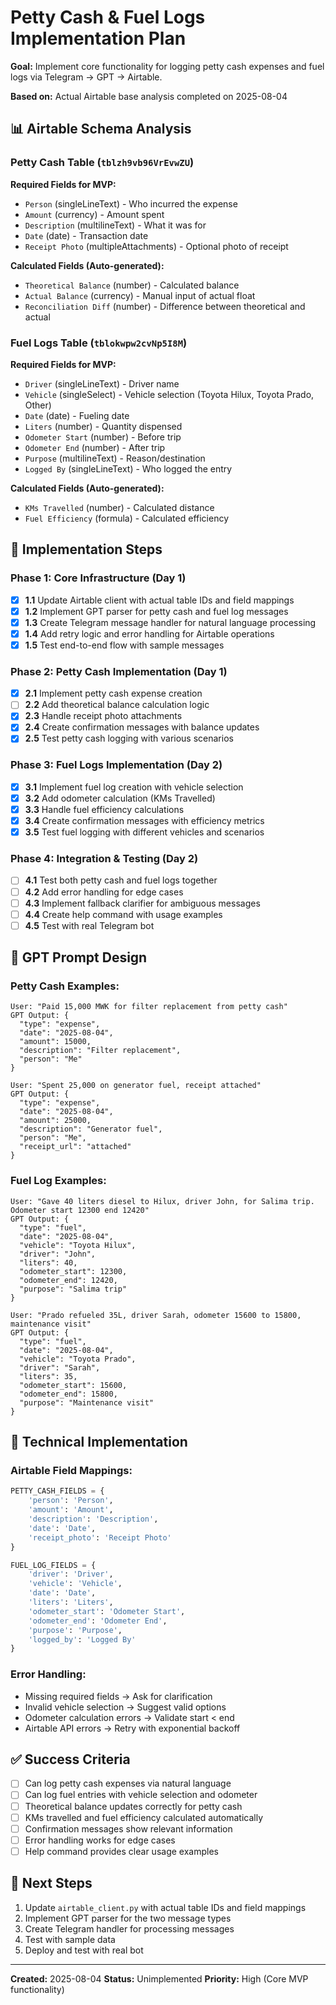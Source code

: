 # Petty Cash & Fuel Logs Implementation Plan

**Goal:** Implement core functionality for logging petty cash expenses and fuel logs via Telegram → GPT → Airtable.

**Based on:** Actual Airtable base analysis completed on 2025-08-04

## 📊 **Airtable Schema Analysis**

### **Petty Cash Table** (`tblzh9vb96VrEvwZU`)
**Required Fields for MVP:**
- `Person` (singleLineText) - Who incurred the expense
- `Amount` (currency) - Amount spent  
- `Description` (multilineText) - What it was for
- `Date` (date) - Transaction date
- `Receipt Photo` (multipleAttachments) - Optional photo of receipt

**Calculated Fields (Auto-generated):**
- `Theoretical Balance` (number) - Calculated balance
- `Actual Balance` (currency) - Manual input of actual float
- `Reconciliation Diff` (number) - Difference between theoretical and actual

### **Fuel Logs Table** (`tblokwpw2cvNp5I8M`)
**Required Fields for MVP:**
- `Driver` (singleLineText) - Driver name
- `Vehicle` (singleSelect) - Vehicle selection (Toyota Hilux, Toyota Prado, Other)
- `Date` (date) - Fueling date
- `Liters` (number) - Quantity dispensed
- `Odometer Start` (number) - Before trip
- `Odometer End` (number) - After trip
- `Purpose` (multilineText) - Reason/destination
- `Logged By` (singleLineText) - Who logged the entry

**Calculated Fields (Auto-generated):**
- `KMs Travelled` (number) - Calculated distance
- `Fuel Efficiency` (formula) - Calculated efficiency

## 🎯 **Implementation Steps**

### **Phase 1: Core Infrastructure (Day 1)**
- [x] **1.1** Update Airtable client with actual table IDs and field mappings
- [x] **1.2** Implement GPT parser for petty cash and fuel log messages
- [x] **1.3** Create Telegram message handler for natural language processing
- [x] **1.4** Add retry logic and error handling for Airtable operations
- [x] **1.5** Test end-to-end flow with sample messages

### **Phase 2: Petty Cash Implementation (Day 1)**
- [x] **2.1** Implement petty cash expense creation
- [ ] **2.2** Add theoretical balance calculation logic
- [x] **2.3** Handle receipt photo attachments
- [x] **2.4** Create confirmation messages with balance updates
- [x] **2.5** Test petty cash logging with various scenarios

### **Phase 3: Fuel Logs Implementation (Day 2)**
- [x] **3.1** Implement fuel log creation with vehicle selection
- [x] **3.2** Add odometer calculation (KMs Travelled)
- [x] **3.3** Handle fuel efficiency calculations
- [x] **3.4** Create confirmation messages with efficiency metrics
- [x] **3.5** Test fuel logging with different vehicles and scenarios

### **Phase 4: Integration & Testing (Day 2)**
- [ ] **4.1** Test both petty cash and fuel logs together
- [ ] **4.2** Add error handling for edge cases
- [ ] **4.3** Implement fallback clarifier for ambiguous messages
- [ ] **4.4** Create help command with usage examples
- [ ] **4.5** Test with real Telegram bot

## 🤖 **GPT Prompt Design**

### **Petty Cash Examples:**
```
User: "Paid 15,000 MWK for filter replacement from petty cash"
GPT Output: {
  "type": "expense",
  "date": "2025-08-04",
  "amount": 15000,
  "description": "Filter replacement",
  "person": "Me"
}

User: "Spent 25,000 on generator fuel, receipt attached"
GPT Output: {
  "type": "expense", 
  "date": "2025-08-04",
  "amount": 25000,
  "description": "Generator fuel",
  "person": "Me",
  "receipt_url": "attached"
}
```

### **Fuel Log Examples:**
```
User: "Gave 40 liters diesel to Hilux, driver John, for Salima trip. Odometer start 12300 end 12420"
GPT Output: {
  "type": "fuel",
  "date": "2025-08-04", 
  "vehicle": "Toyota Hilux",
  "driver": "John",
  "liters": 40,
  "odometer_start": 12300,
  "odometer_end": 12420,
  "purpose": "Salima trip"
}

User: "Prado refueled 35L, driver Sarah, odometer 15600 to 15800, maintenance visit"
GPT Output: {
  "type": "fuel",
  "date": "2025-08-04",
  "vehicle": "Toyota Prado", 
  "driver": "Sarah",
  "liters": 35,
  "odometer_start": 15600,
  "odometer_end": 15800,
  "purpose": "Maintenance visit"
}
```

## 🔧 **Technical Implementation**

### **Airtable Field Mappings:**
```python
PETTY_CASH_FIELDS = {
    'person': 'Person',
    'amount': 'Amount', 
    'description': 'Description',
    'date': 'Date',
    'receipt_photo': 'Receipt Photo'
}

FUEL_LOG_FIELDS = {
    'driver': 'Driver',
    'vehicle': 'Vehicle',
    'date': 'Date', 
    'liters': 'Liters',
    'odometer_start': 'Odometer Start',
    'odometer_end': 'Odometer End',
    'purpose': 'Purpose',
    'logged_by': 'Logged By'
}
```

### **Error Handling:**
- Missing required fields → Ask for clarification
- Invalid vehicle selection → Suggest valid options
- Odometer calculation errors → Validate start < end
- Airtable API errors → Retry with exponential backoff

## ✅ **Success Criteria**
- [ ] Can log petty cash expenses via natural language
- [ ] Can log fuel entries with vehicle selection and odometer
- [ ] Theoretical balance updates correctly for petty cash
- [ ] KMs travelled and fuel efficiency calculated automatically
- [ ] Confirmation messages show relevant information
- [ ] Error handling works for edge cases
- [ ] Help command provides clear usage examples

## 🚀 **Next Steps**
1. Update `airtable_client.py` with actual table IDs and field mappings
2. Implement GPT parser for the two message types
3. Create Telegram handler for processing messages
4. Test with sample data
5. Deploy and test with real bot

---

**Created:** 2025-08-04
**Status:** Unimplemented
**Priority:** High (Core MVP functionality) 